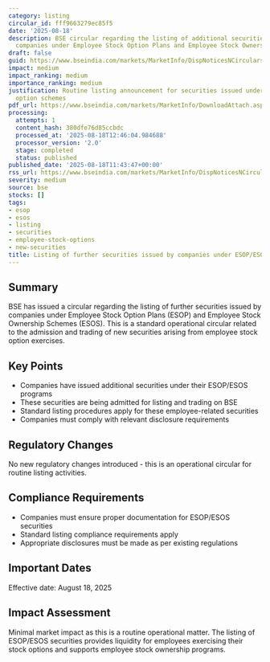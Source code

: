 ```yaml
---
category: listing
circular_id: fff9663279ec85f5
date: '2025-08-18'
description: BSE circular regarding the listing of additional securities issued by
  companies under Employee Stock Option Plans and Employee Stock Ownership Schemes
draft: false
guid: https://www.bseindia.com/markets/MarketInfo/DispNoticesNCirculars.aspx?Noticeid={1DE7772A-B1B3-48DD-81D2-82BFE89E3A5B}&noticeno=20250818-22&dt=08/18/2025&icount=22&totcount=30&flag=0
impact: medium
impact_ranking: medium
importance_ranking: medium
justification: Routine listing announcement for securities issued under employee stock
  option schemes
pdf_url: https://www.bseindia.com/markets/MarketInfo/DownloadAttach.aspx?id=20250818-22&attachedId=dd5ed738-3950-42d0-8c27-97dc4800b341
processing:
  attempts: 1
  content_hash: 380dfe76d85ccbdc
  processed_at: '2025-08-18T12:46:04.984688'
  processor_version: '2.0'
  stage: completed
  status: published
published_date: '2025-08-18T11:43:47+00:00'
rss_url: https://www.bseindia.com/markets/MarketInfo/DispNoticesNCirculars.aspx?Noticeid={1DE7772A-B1B3-48DD-81D2-82BFE89E3A5B}&noticeno=20250818-22&dt=08/18/2025&icount=22&totcount=30&flag=0
severity: medium
source: bse
stocks: []
tags:
- esop
- esos
- listing
- securities
- employee-stock-options
- new-securities
title: Listing of further securities issued by companies under ESOP/ESOS
---
```


## Summary

BSE has issued a circular regarding the listing of further securities issued by companies under Employee Stock Option Plans (ESOP) and Employee Stock Ownership Schemes (ESOS). This is a standard operational circular related to the admission and trading of new securities arising from employee stock option exercises.

## Key Points

- Companies have issued additional securities under their ESOP/ESOS programs
- These securities are being admitted for listing and trading on BSE
- Standard listing procedures apply for these employee-related securities
- Companies must comply with relevant disclosure requirements

## Regulatory Changes

No new regulatory changes introduced - this is an operational circular for routine listing activities.

## Compliance Requirements

- Companies must ensure proper documentation for ESOP/ESOS securities
- Standard listing compliance requirements apply
- Appropriate disclosures must be made as per existing regulations

## Important Dates

Effective date: August 18, 2025

## Impact Assessment

Minimal market impact as this is a routine operational matter. The listing of ESOP/ESOS securities provides liquidity for employees exercising their stock options and supports employee stock ownership programs.